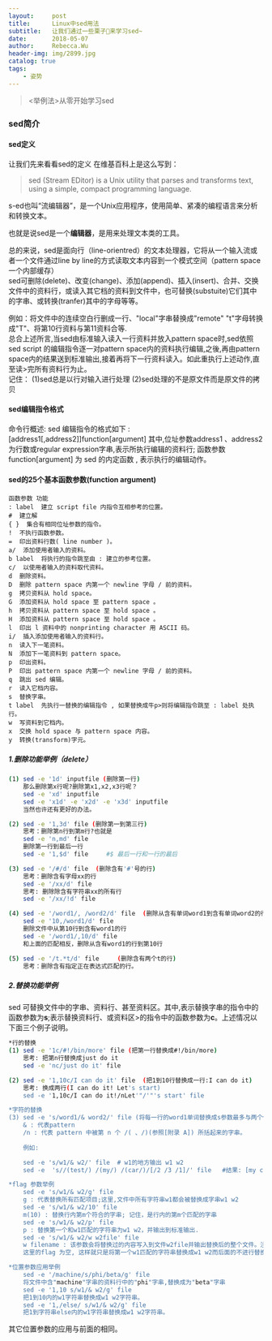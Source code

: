 ```yaml
---
layout:     post
title:      Linux中sed用法
subtitle:   让我们通过一些栗子🌰来学习sed~
date:       2018-05-07
author:     Rebecca.Wu
header-img: img/2899.jpg
catalog: true
tags:
    - 姿势
---
```


<blockquote><p><举例法>从零开始学习sed</p></blockquote>

### sed简介

#### sed定义
让我们先来看看sed的定义
在维基百科上是这么写到：

<blockquote><p>sed (Stream EDitor) is a Unix utility that parses and transforms text, using a simple, compact programming language.</p></blockquote>

s-ed也叫“流编辑器”，是一个Unix应用程序，使用简单、紧凑的编程语言来分析和转换文本。<br/>

也就是说sed是一个**编辑器**，是用来处理文本类的工具。<br/>

总的来说，sed是面向行（line-orientred）的文本处理器，它将从一个输入流或者一个文件通过line by line的方式读取文本内容到一个模式空间（pattern space 一个内部缓存）<br/>
sed可删除(delete)、改变(change)、添加(append)、插入(insert)、合并、交换文件中的资料行，或读入其它档的资料到文件中，也可替换(substuite)它们其中的字串、或转换(tranfer)其中的字母等等。<br/>

例如：将文件中的连续空白行删成一行、"local"字串替换成"remote"
    "t"字母转换成"T"、将第10行资料与第11资料合等.
<br/>
总合上述所言,当sed由标准输入读入一行资料并放入pattern space时,sed依照sed script 的编辑指令逐一对pattern space内的资料执行编辑,之後,再由pattern space内的结果送到标准输出,接着再将下一行资料读入。如此重执行上述动作,直至读>完所有资料行为止。
<br/>
记住：
            (1)sed总是以行对输入进行处理
            (2)sed处理的不是原文件而是原文件的拷贝
<br/>
#### sed编辑指令格式
命令行概述:
    sed 编辑指令的格式如下 :
              [address1[,address2]]function[argument]
其中,位址参数address1 、address2 为行数或regular expression字串,表示所执行编辑的资料行; 函数参数 function[argument] 为 sed 的内定函数 , 表示执行的编辑动作。
<br/>
#### sed的25个基本函数参数(function argument)

    函数参数 功能
    : label  建立 script file 内指令互相参考的位置。
    #  建立解
    { }  集合有相同位址参数的指令。
    !  不执行函数参数。
    =  印出资料行数( line number )。
    a/  添加使用者输入的资料。
    b label  将执行的指令跳至由 : 建立的参考位置。
    c/  以使用者输入的资料取代资料。
    d  删除资料。
    D  删除 pattern space 内第一个 newline 字母 / 前的资料。
    g  拷贝资料从 hold space。
    G  添加资料从 hold space 至 pattern space 。
    h  拷贝资料从 pattern space 至 hold space 。
    H  添加资料从 pattern space 至 hold space 。
    l  印出 l 资料中的 nonprinting character 用 ASCII 码。
    i/  插入添加使用者输入的资料行。
    n  读入下一笔资料。
    N  添加下一笔资料到 pattern space。
    p  印出资料。
    P  印出 pattern space 内第一个 newline 字母 / 前的资料。
    q  跳出 sed 编辑。
    r  读入它档内容。
    s  替换字串。
    t label  先执行一替换的编辑指令 , 如果替换成牛p>则将编辑指令跳至 : label 处执行。
    w  写资料到它档内。
    x  交换 hold space 与 pattern space 内容。
    y  转换(transform)字元。

##### 1.删除功能举例（delete）
```sh
(1) sed -e '1d' inputfile (删除第一行)
    那么删除第x行呢?删除第x1,x2,x3行呢？
    sed -e 'xd' inputfile
    sed -e 'x1d' -e 'x2d' -e 'x3d' inputfile
    当然也许还有更好的办法。

(2) sed -e '1,3d' file (删除第一到第三行)
    思考：删除第n行到第m行?也就是
    sed -e 'n,md' file
    删除第一行到最后一行
    sed -e '1,$d' file     #$ 最后一行和一行的最后

(3) sed -e '/#/d' file  (删除含有'#'号的行)
    思考：删除含有字母xx的行
    sed -e '/xx/d' file
    思考: 删除除含有字符串xx的所有行
    sed -e '/xx/!d' file

(4) sed -e '/word1/, /word2/d' file  (删除从含有单词word1到含有单词word2的行)
    sed -e '10,/word1/d' file
    删除文件中从第10行到含有word1的行
    sed -e '/word1/,10/d' file
    和上面的匹配相反，删除从含有word1的行到第10行

(5) sed -e '/t.*t/d' file     (删除含有两个t的行)
    思考：删除含有指定正在表达式匹配的行。 
```

##### 2.替换功能举例
sed 可替换文件中的字串、资料行、甚至资料区。其中,表示替换字串的指令中的函数参数为**s**;表示替换资料行、或资料区>的指令中的函数参数为**c**。上述情况以下面三个例子说明。
```sh
*行的替换
(1) sed -e '1c/#!/bin/more' file (把第一行替换成#!/bin/more)
    思考: 把第n行替换成just do it
    sed -e 'nc/just do it' file

(2) sed -e '1,10c/I can do it' file  (把1到10行替换成一行:I can do it)
    思考: 换成两行(I can do it! Let's start)
    sed -e '1,10c/I can do it!/nLet'"/'"'s start' file

*字符的替换
(3) sed -e 's/word1/& word2/' file (将每一行的word1单词替换成s参数最多与两个位置参数相结合,函数参数s中有两个特殊的符号:
    & : 代表pattern
    /n : 代表 pattern 中被第 n 个 /( 、/)(参照[附录 A]) 所括起来的字串。
    
    例如:

    sed -e 's/w1/& w2/' file  # w1的地方输出 w1 w2
    sed -e  's//(test/) /(my/) /(car/)/[/2 /3 /1]/' file   #结果: [my car test]

*flag 参数举例
    sed -e 's/w1/& w2/g' file
    g : 代表替换所有匹配项目;这里,文件中所有字符串w1都会被替换成字串w1 w2
    sed -e 's/w1/& w2/10' file
    m(10) : 替换行内第m个符合的字串; 记住，是行内的第m个匹配的字串
    sed -e 's/w1/& w2/p' file
    p : 替换第一个和w1匹配的字符串为w1 w2，并输出到标准输出.
    sed -e 's/w1/& w2/w w2file' file
    w filename : 该参数会将替换过的内容写入到文件w2file并输出替换后的整个文件。注意w2file里写的只是替换过的行。    sed 'e 's/w1/& w2/' file
    这里的flag 为空, 这样就只是将第一个w1匹配的字符串替换成w1 w2而后面的不进行替换。

*位置参数应用举例
    sed -e '/machine/s/phi/beta/g' file
    将文件中含"machine"字串的资料行中的"phi"字串,替换成为"beta"字串
    sed -e '1,10 s/w1/& w2/g' file
    把1到10内的w1字符串替换成w1 w2字符串。
    sed -e '1,/else/ s/w1/& w2/g' file
    把1到字符串else内的w1字符串替换成w1 w2字符串。

```

其它位置参数的应用与前面的相同。
